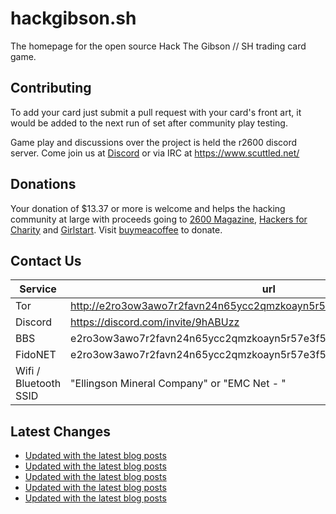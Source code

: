 # hackgibson.sh
The homepage for the open source Hack The Gibson // SH trading card game.


## Contributing

To add your card just submit a pull request with your card's front art, it would be added to the next run of set after community play testing.

Game play and discussions over the project is held the r2600 discord server. Come join us at [Discord](https://discord.com/invite/9hABUzz) or via IRC at https://www.scuttled.net/


## Donations

Your donation of $13.37 or more is welcome and helps the hacking community at large with proceeds going to [2600 Magazine](https://2600.com/), [Hackers for Charity](https://hackersforcharity.org) and [Girlstart](https://girlstart.org).  Visit [buymeacoffee](https://www.buymeacoffee.com/hackgibson.sh) to donate.


## Contact Us

Service | url
-|-
Tor | http://e2ro3ow3awo7r2favn24n65ycc2qmzkoayn5r57e3f56nvjwdcgg32ad.onion
Discord | https://discord.com/invite/9hABUzz
BBS | e2ro3ow3awo7r2favn24n65ycc2qmzkoayn5r57e3f56nvjwdcgg32ad.onion:23
FidoNET | e2ro3ow3awo7r2favn24n65ycc2qmzkoayn5r57e3f56nvjwdcgg32ad.onion:24554
Wifi / Bluetooth SSID | "Ellingson Mineral Company" or "EMC Net - <fidonet address>"

## Latest Changes
<!-- BLOG-POST-LIST:START -->
- [Updated with the latest blog posts](https://github.com/DFW2600/hackgibson.sh/commit/dcc9cab4f8bca81c99850437a95a4b35472d39d1)
- [Updated with the latest blog posts](https://github.com/DFW2600/hackgibson.sh/commit/616489c811b9d20683a0280704c70a3954e9b0f1)
- [Updated with the latest blog posts](https://github.com/DFW2600/hackgibson.sh/commit/4c3af80f3cc7fa6bc532be619934299bade1420a)
- [Updated with the latest blog posts](https://github.com/DFW2600/hackgibson.sh/commit/0a2d3aa21ebfad0c472489714b80c7fd2ffee9d0)
- [Updated with the latest blog posts](https://github.com/DFW2600/hackgibson.sh/commit/a5fffa0d8cef9ba502cf53f44a8ae56c60384fd9)
<!-- BLOG-POST-LIST:END -->
